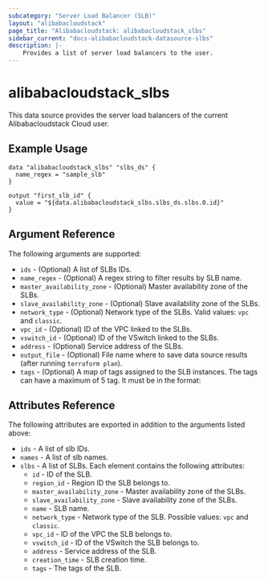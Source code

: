```yaml
---
subcategory: "Server Load Balancer (SLB)"
layout: "alibabacloudstack"
page_title: "Alibabacloudstack: alibabacloudstack_slbs"
sidebar_current: "docs-alibabacloudstack-datasource-slbs"
description: |-
    Provides a list of server load balancers to the user.
---
```


# alibabacloudstack\_slbs

This data source provides the server load balancers of the current Alibabacloudstack Cloud user.

## Example Usage

```
data "alibabacloudstack_slbs" "slbs_ds" {
  name_regex = "sample_slb"
}

output "first_slb_id" {
  value = "${data.alibabacloudstack_slbs.slbs_ds.slbs.0.id}"
}
```

## Argument Reference

The following arguments are supported:

* `ids` - (Optional) A list of SLBs IDs.
* `name_regex` - (Optional) A regex string to filter results by SLB name.
* `master_availability_zone` - (Optional) Master availability zone of the SLBs.
* `slave_availability_zone` - (Optional) Slave availability zone of the SLBs.
* `network_type` - (Optional) Network type of the SLBs. Valid values: `vpc` and `classic`.
* `vpc_id` - (Optional) ID of the VPC linked to the SLBs.
* `vswitch_id` - (Optional) ID of the VSwitch linked to the SLBs.
* `address` - (Optional) Service address of the SLBs.
* `output_file` - (Optional) File name where to save data source results (after running `terraform plan`).
* `tags` - (Optional) A map of tags assigned to the SLB instances. The tags can have a maximum of 5 tag. It must be in the format:

## Attributes Reference

The following attributes are exported in addition to the arguments listed above:

* `ids` - A list of slb IDs.
* `names` - A list of slb names.
* `slbs` - A list of SLBs. Each element contains the following attributes:
  * `id` - ID of the SLB.
  * `region_id` - Region ID the SLB belongs to.
  * `master_availability_zone` - Master availability zone of the SLBs.
  * `slave_availability_zone` - Slave availability zone of the SLBs.
  * `name` - SLB name.
  * `network_type` - Network type of the SLB. Possible values: `vpc` and `classic`.
  * `vpc_id` - ID of the VPC the SLB belongs to.
  * `vswitch_id` - ID of the VSwitch the SLB belongs to.
  * `address` - Service address of the SLB.
  * `creation_time` - SLB creation time.
  * `tags` - The tags of the SLB.